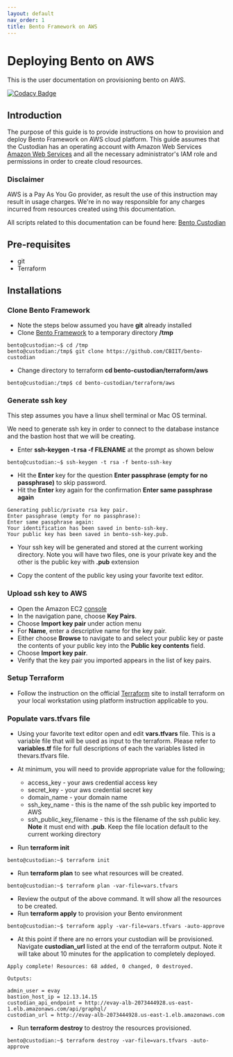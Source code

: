 ```yaml
---
layout: default
nav_order: 1
title: Bento Framework on AWS
---
```


# Deploying Bento on AWS
This is the user documentation on provisioning bento on AWS.

[![Codacy Badge](https://app.codacy.com/project/badge/Grade/f4d5afb8403642dbab917cb4aa4ef47d)](https://www.codacy.com/gh/CBIIT/icdc-dataloader?utm_source=github.com&amp;utm_medium=referral&amp;utm_content=CBIIT/icdc-dataloader&amp;utm_campaign=Badge_Grade)


## Introduction
The purpose of this guide is to provide instructions on how to provision and deploy Bento Framework on AWS cloud platform. This guide assumes that the Custodian has an operating account with Amazon Web Services
[Amazon Web Services](https://aws.amazon.com) and all the necessary administrator's IAM role and permissions in order to create cloud resources. 
### Disclaimer
AWS is a Pay As You Go provider, as result the use of this instruction may result in  usage charges. We're in no way responsible for any charges incurred from resources created using this documentation.

All scripts related to this documentation can be found here: [Bento Custodian](https://github.com/CBIIT/bento-custodian)

## Pre-requisites
* git
* Terraform


## Installations

### Clone Bento Framework

* Note the steps below assumed you have **git** already installed
* Clone  [Bento Framework](https://github.com/CBIIT/bento-custodian) to a temporary
    directory **/tmp**
    
```
bento@custodian:~$ cd /tmp
bento@custodian:/tmp$ git clone https://github.com/CBIIT/bento-custodian
```

* Change directory to terraform **cd bento-custodian/terraform/aws**

```
bento@custodian:/tmp$ cd bento-custodian/terraform/aws
```

### Generate ssh key
This step assumes you have a linux shell terminal or Mac OS terminal.

We need to generate ssh key in order to connect to the database instance and the bastion host that we will be creating. 

*  Enter **ssh-keygen -t rsa -f FILENAME** at the prompt as shown below

```
bento@custodian:~$ ssh-keygen -t rsa -f bento-ssh-key
```

* Hit the **Enter** key for the question **Enter passphrase (empty for no
    passphrase)** to skip password. 
* Hit the **Enter**  key again for the confirmation **Enter same passphrase
    again**
    
```
Generating public/private rsa key pair.
Enter passphrase (empty for no passphrase): 
Enter same passphrase again: 
Your identification has been saved in bento-ssh-key.
Your public key has been saved in bento-ssh-key.pub.
```

* Your ssh key will be generated and stored at the current working directory. Note you
will have two files, one is your private key and the other is the public key with **.pub** extension

* Copy the content of the public key using your favorite text editor.

    
### Upload ssh key to AWS

* Open the Amazon EC2 [console](https://console.aws.amazon.com/ec2/)
* In the navigation pane, choose **Key Pairs**.
* Choose **Import key pair** under action menu
* For **Name**, enter a descriptive name for the key pair.
*  Either choose **Browse** to navigate to and select your public key or paste the contents of your public key into the **Public key contents** field.
*  Choose **Import key pair**.
*  Verify that the key pair you imported appears in the list of key pairs.


### Setup Terraform

* Follow the instruction on the official [Terraform](https://learn.hashicorp.com/terraform/getting-started/install.html) site to install terraform on your local workstation using platform instruction applicable to you.


### Populate vars.tfvars file

*  Using your favorite text editor open and edit **vars.tfvars** file. This is a variable file that will be used as input to the terraform. Please refer to **variables.tf** file for full descriptions of each the variables listed in thevars.tfvars file. 
*  At minimum, you will need to provide appropriate value for the following;
	*  access_key  - your aws credential access key
	*  secret_key  - your aws credential secret key
	*	domain_name - your domain name
	*	ssh_key_name - this is the name of the ssh public key imported to AWS
	*	ssh_public_key_filename - this is the filename of the ssh public key. **Note** it must end with **.pub**. Keep the file location default to the current working directory


* Run **terraform init** 

```
bento@custodian:~$ terraform init
```

*  Run **terraform plan** to see what resources will be created.

```
bento@custodian:~$ terraform plan -var-file=vars.tfvars
```

* Review the output of the above command. It will show all the resources to be created.
* Run **terraform apply** to provision your Bento environment

```
bento@custodian:~$ terraform apply -var-file=vars.tfvars -auto-approve
```

* At this point if there are no errors your custodian will be provisioned. Navigate **custodian_url**  listed at the end of the terraform output. Note it will take about 10 minutes for the application to completely deployed.


```
Apply complete! Resources: 68 added, 0 changed, 0 destroyed.

Outputs:

admin_user = evay
bastion_host_ip = 12.13.14.15
custodian_api_endpoint = http://evay-alb-2073444928.us-east-1.elb.amazonaws.com/api/graphql/
custodian_url = http://evay-alb-2073444928.us-east-1.elb.amazonaws.com
```

* Run **terraform destroy** to destroy the resources provisioned.

```
bento@custodian:~$ terraform destroy -var-file=vars.tfvars -auto-approve
```
